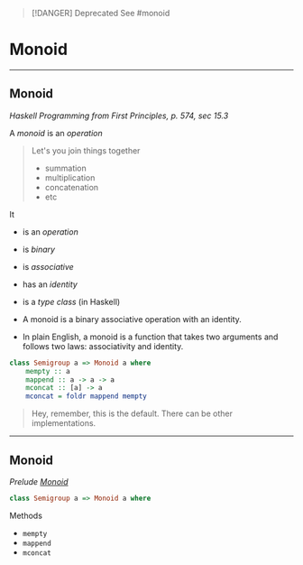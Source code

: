 > [!DANGER] Deprecated
> See #monoid

# Monoid
---
## Monoid
*Haskell Programming from First Principles, p. 574, sec 15.3*

A *monoid* is an *operation*

> Let's you join things together
> - summation
> - multiplication
> - concatenation
> - etc

It
- is an *operation*
- is *binary*
- is *associative*
- has an *identity*
- is a *type class* (in Haskell)

- A monoid is a binary associative operation with an identity.
- In plain English, a monoid is a function that takes two arguments and follows two laws: associativity and identity.

```haskell
class Semigroup a => Monoid a where
	mempty :: a
	mappend :: a -> a -> a
	mconcat :: [a] -> a
	mconcat = foldr mappend mempty
```

> Hey, remember, this is the default. There can be other implementations.
---

## Monoid
*Prelude [Monoid](https://hackage.haskell.org/package/base-4.16.1.0/docs/Prelude.html#g:9)*

```haskell
class Semigroup a => Monoid a where
```

Methods
- `mempty`
- `mappend`
- `mconcat`